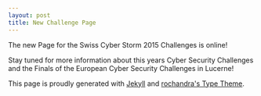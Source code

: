 ```yaml
---
layout: post
title: New Challenge Page
---
```

The new Page for the Swiss Cyber Storm 2015 Challenges is online!

Stay tuned for more information about this years Cyber Security
Challenges and the Finals of the European Cyber Security Challenges
in Lucerne!

This page is proudly generated with [Jekyll](http://jekyllrb.com/) and
[rochandra's Type Theme](https://github.com/rohanchandra/type-theme/).
